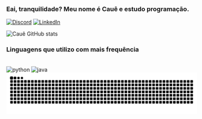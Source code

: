 ### Eai, tranquilidade? Meu nome é Cauê e estudo programação. 
[![Discord](https://img.shields.io/badge/Discord-7289DA?style=for-the-badge&logo=discord&logoColor=white)](Tufao#6192)
[![LinkedIn](https://img.shields.io/badge/LinkedIn-0077B5?style=for-the-badge&logo=linkedin&logoColor=white)](https://www.linkedin.com/in/cauê-felix-urbini-1b9518201/)

![Cauê GitHub stats](https://github-readme-stats.vercel.app/api?username=CaueUrbini&show_icons=true&theme=onedark)

### Linguagens que utilizo com mais frequência
<div style="display: inline_block"><br/>
  <img align="center" alt="python" src="https://img.shields.io/badge/Python-3776AB?style=for-the-badge&logo=python&logoColor=white"/>
  <img align="center" alt="java" src="https://img.shields.io/badge/Java-ED8B00?style=for-the-badge&logo=openjdk&logoColor=white"/>
</div>

<div>
  <img src="https://raw.githubusercontent.com/CaueUrbini/CaueUrbini/output/snake.svg" alt="Snake animation" />
</div>

<!--
**CaueUrbini/CaueUrbini** is a ✨ _special_ ✨ repository because its `README.md` (this file) appears on your GitHub profile.

Here are some ideas to get you started:

- 🔭 I’m currently working on ...
- 🌱 I’m currently learning ...
- 👯 I’m looking to collaborate on ...
- 🤔 I’m looking for help with ...
- 💬 Ask me about ...
- 📫 How to reach me: ...
- 😄 Pronouns: ...
- ⚡ Fun fact: ...
-->
